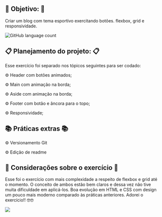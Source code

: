 ## :dart: Objetivo: :dart:

Criar um blog com tema esportivo exercitando botões. flexbox, grid e responsividade.

![GitHub language count](https://img.shields.io/github/languages/count/agathateixeira/exercicios-one-bit-code)

## :clipboard: Planejamento do projeto: :clipboard:

Esse exercício foi separado nos tópicos seguintes para ser codado:

:gear: Header com botões animados;

:gear: Main com animação na borda;

:gear: Aside com animação na borda;

:gear: Footer com botão e âncora para o topo;

:gear: Responsividade;

## :books: Práticas extras :books:

:gear: Versionamento Git

:gear: Edição de readme

## :pencil: Considerações sobre o exercício :pencil:

Esse foi o exercício com mais complexidade a respeito de flexbox e grid até o momento. O conceito de ambos estão bem claros e dessa vez não tive muita dificuldade em aplicá-los. Boa evolução em HTML e CSS com design um pouco mais moderno comparado às práticas anteriores.
Adorei o exercício!! :nerd_face::nerd_face:

<img  src='https://github.com/agathateixeira/exercicios-one-bit-code/blob/to-studies/6-Grid-e-Flexbox/images/readme.gif?raw=true'>
